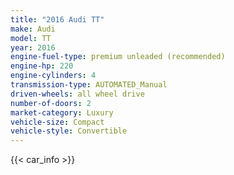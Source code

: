 ```yaml
---
title: "2016 Audi TT"
make: Audi
model: TT
year: 2016
engine-fuel-type: premium unleaded (recommended)
engine-hp: 220
engine-cylinders: 4
transmission-type: AUTOMATED_Manual
driven-wheels: all wheel drive
number-of-doors: 2
market-category: Luxury
vehicle-size: Compact
vehicle-style: Convertible
---
```


{{< car_info >}}
